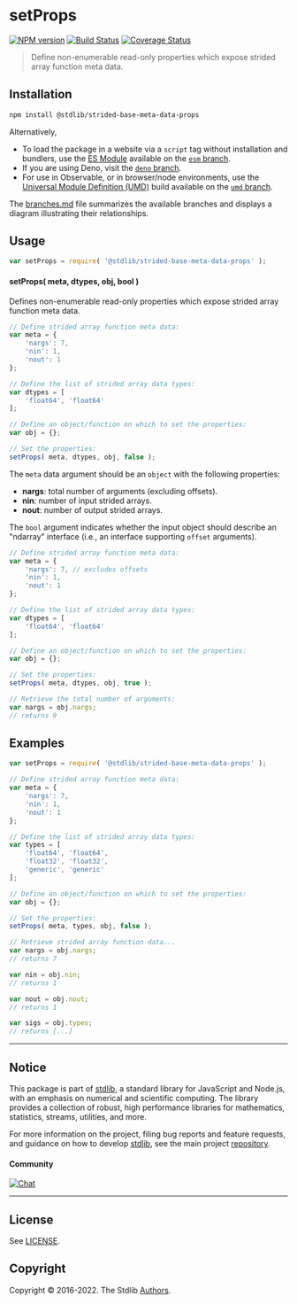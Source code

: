 <!--

@license Apache-2.0

Copyright (c) 2021 The Stdlib Authors.

Licensed under the Apache License, Version 2.0 (the "License");
you may not use this file except in compliance with the License.
You may obtain a copy of the License at

   http://www.apache.org/licenses/LICENSE-2.0

Unless required by applicable law or agreed to in writing, software
distributed under the License is distributed on an "AS IS" BASIS,
WITHOUT WARRANTIES OR CONDITIONS OF ANY KIND, either express or implied.
See the License for the specific language governing permissions and
limitations under the License.

-->

# setProps

[![NPM version][npm-image]][npm-url] [![Build Status][test-image]][test-url] [![Coverage Status][coverage-image]][coverage-url] <!-- [![dependencies][dependencies-image]][dependencies-url] -->

> Define non-enumerable read-only properties which expose strided array function meta data.

<!-- Section to include introductory text. Make sure to keep an empty line after the intro `section` element and another before the `/section` close. -->

<section class="intro">

</section>

<!-- /.intro -->

<!-- Package usage documentation. -->

<section class="installation">

## Installation

```bash
npm install @stdlib/strided-base-meta-data-props
```

Alternatively,

-   To load the package in a website via a `script` tag without installation and bundlers, use the [ES Module][es-module] available on the [`esm` branch][esm-url].
-   If you are using Deno, visit the [`deno` branch][deno-url].
-   For use in Observable, or in browser/node environments, use the [Universal Module Definition (UMD)][umd] build available on the [`umd` branch][umd-url].

The [branches.md][branches-url] file summarizes the available branches and displays a diagram illustrating their relationships.

</section>

<section class="usage">

## Usage

```javascript
var setProps = require( '@stdlib/strided-base-meta-data-props' );
```

#### setProps( meta, dtypes, obj, bool )

Defines non-enumerable read-only properties which expose strided array function meta data.

<!-- eslint-disable array-element-newline -->

```javascript
// Define strided array function meta data:
var meta = {
    'nargs': 7,
    'nin': 1,
    'nout': 1
};

// Define the list of strided array data types:
var dtypes = [
    'float64', 'float64'
];

// Define an object/function on which to set the properties:
var obj = {};

// Set the properties:
setProps( meta, dtypes, obj, false );
```

The `meta` data argument should be an `object` with the following properties:

-   **nargs**: total number of arguments (excluding offsets).
-   **nin**: number of input strided arrays.
-   **nout**: number of output strided arrays.

The `bool` argument indicates whether the input object should describe an "ndarray" interface (i.e., an interface supporting `offset` arguments).

<!-- eslint-disable array-element-newline -->

```javascript
// Define strided array function meta data:
var meta = {
    'nargs': 7, // excludes offsets
    'nin': 1,
    'nout': 1
};

// Define the list of strided array data types:
var dtypes = [
    'float64', 'float64'
];

// Define an object/function on which to set the properties:
var obj = {};

// Set the properties:
setProps( meta, dtypes, obj, true );

// Retrieve the total number of arguments:
var nargs = obj.nargs;
// returns 9
```

</section>

<!-- /.usage -->

<!-- Package usage notes. Make sure to keep an empty line after the `section` element and another before the `/section` close. -->

<section class="notes">

</section>

<!-- /.notes -->

<!-- Package usage examples. -->

<section class="examples">

## Examples

<!-- eslint-disable array-element-newline -->

<!-- eslint no-undef: "error" -->

```javascript
var setProps = require( '@stdlib/strided-base-meta-data-props' );

// Define strided array function meta data:
var meta = {
    'nargs': 7,
    'nin': 1,
    'nout': 1
};

// Define the list of strided array data types:
var types = [
    'float64', 'float64',
    'float32', 'float32',
    'generic', 'generic'
];

// Define an object/function on which to set the properties:
var obj = {};

// Set the properties:
setProps( meta, types, obj, false );

// Retrieve strided array function data...
var nargs = obj.nargs;
// returns 7

var nin = obj.nin;
// returns 1

var nout = obj.nout;
// returns 1

var sigs = obj.types;
// returns [...]
```

</section>

<!-- /.examples -->

<!-- Section to include cited references. If references are included, add a horizontal rule *before* the section. Make sure to keep an empty line after the `section` element and another before the `/section` close. -->

<section class="references">

</section>

<!-- /.references -->

<!-- Section for related `stdlib` packages. Do not manually edit this section, as it is automatically populated. -->

<section class="related">

</section>

<!-- /.related -->

<!-- Section for all links. Make sure to keep an empty line after the `section` element and another before the `/section` close. -->


<section class="main-repo" >

* * *

## Notice

This package is part of [stdlib][stdlib], a standard library for JavaScript and Node.js, with an emphasis on numerical and scientific computing. The library provides a collection of robust, high performance libraries for mathematics, statistics, streams, utilities, and more.

For more information on the project, filing bug reports and feature requests, and guidance on how to develop [stdlib][stdlib], see the main project [repository][stdlib].

#### Community

[![Chat][chat-image]][chat-url]

---

## License

See [LICENSE][stdlib-license].


## Copyright

Copyright &copy; 2016-2022. The Stdlib [Authors][stdlib-authors].

</section>

<!-- /.stdlib -->

<!-- Section for all links. Make sure to keep an empty line after the `section` element and another before the `/section` close. -->

<section class="links">

[npm-image]: http://img.shields.io/npm/v/@stdlib/strided-base-meta-data-props.svg
[npm-url]: https://npmjs.org/package/@stdlib/strided-base-meta-data-props

[test-image]: https://github.com/stdlib-js/strided-base-meta-data-props/actions/workflows/test.yml/badge.svg?branch=main
[test-url]: https://github.com/stdlib-js/strided-base-meta-data-props/actions/workflows/test.yml?query=branch:main

[coverage-image]: https://img.shields.io/codecov/c/github/stdlib-js/strided-base-meta-data-props/main.svg
[coverage-url]: https://codecov.io/github/stdlib-js/strided-base-meta-data-props?branch=main

<!--

[dependencies-image]: https://img.shields.io/david/stdlib-js/strided-base-meta-data-props.svg
[dependencies-url]: https://david-dm.org/stdlib-js/strided-base-meta-data-props/main

-->

[chat-image]: https://img.shields.io/gitter/room/stdlib-js/stdlib.svg
[chat-url]: https://gitter.im/stdlib-js/stdlib/

[stdlib]: https://github.com/stdlib-js/stdlib

[stdlib-authors]: https://github.com/stdlib-js/stdlib/graphs/contributors

[umd]: https://github.com/umdjs/umd
[es-module]: https://developer.mozilla.org/en-US/docs/Web/JavaScript/Guide/Modules

[deno-url]: https://github.com/stdlib-js/strided-base-meta-data-props/tree/deno
[umd-url]: https://github.com/stdlib-js/strided-base-meta-data-props/tree/umd
[esm-url]: https://github.com/stdlib-js/strided-base-meta-data-props/tree/esm
[branches-url]: https://github.com/stdlib-js/strided-base-meta-data-props/blob/main/branches.md

[stdlib-license]: https://raw.githubusercontent.com/stdlib-js/strided-base-meta-data-props/main/LICENSE

</section>

<!-- /.links -->
